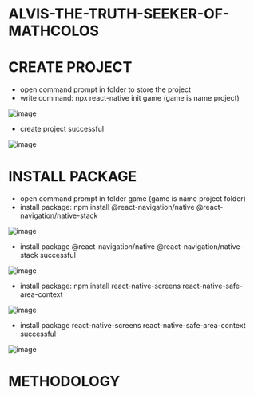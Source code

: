# ALVIS-THE-TRUTH-SEEKER-OF-MATHCOLOS
# CREATE PROJECT
- open command prompt in folder to store the project
- write command: npx react-native init game (game is name project)

![image](https://user-images.githubusercontent.com/90230459/147661797-231072f2-7ac8-46e5-bf4f-d22bc624cfbf.png)

- create project successful

![image](https://user-images.githubusercontent.com/90230459/147662125-ecccd4fa-5ab0-432f-bf0a-a8ee7ac114fe.png)

# INSTALL PACKAGE
- open command prompt in folder game (game is name project folder)
- install package: npm install @react-navigation/native @react-navigation/native-stack

![image](https://user-images.githubusercontent.com/90230459/147664181-140e96f7-02c8-4bb1-8fc6-34ff4d071bbc.png)

- install package @react-navigation/native @react-navigation/native-stack successful

![image](https://user-images.githubusercontent.com/90230459/147664292-d0dc699e-c9db-430c-91c5-d6d613c6b28c.png)

- install package: npm install react-native-screens react-native-safe-area-context

![image](https://user-images.githubusercontent.com/90230459/147664479-6db1dd3c-942d-4cbe-8dcb-fbbbc4e64f39.png)

- install package react-native-screens react-native-safe-area-context successful

![image](https://user-images.githubusercontent.com/90230459/147664588-2efeb5a1-0ec7-481f-8ba4-879fa9e325be.png)


# METHODOLOGY
